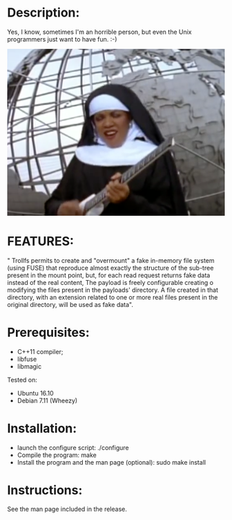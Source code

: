 Description:
============

Yes, I know, sometimes I'm an horrible person, but even the Unix programmers just want to have fun. :-) 

![alt text](screenshoots/fun.png "Have fun")

FEATURES:
=========

" Trollfs  permits to create and "overmount" a fake in-memory file system (using FUSE) that reproduce almost exactly the structure  of  the  sub-tree  present  in  the  mount point, but, for each read request returns fake data instead of the real content, The payload  is  freely  configurable  creating  o modifying the files present in the payloads' directory. A file created in that directory, with an  extension  related  to one  or more real files present in the original directory, will be used as fake data".

Prerequisites:
==============

- C++11 compiler;
- libfuse
- libmagic

Tested on:

- Ubuntu 16.10
- Debian 7.11 (Wheezy)

Installation:
=============

- launch the configure script:
  ./configure
- Compile the program:
  make
- Install the program and the man page (optional):
  sudo make install



Instructions:
=============

See the man page included in the release.

